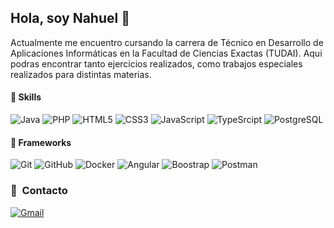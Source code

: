 ## Hola, soy Nahuel :wave:

Actualmente me encuentro cursando la carrera de Técnico en Desarrollo de Aplicaciones Informáticas en la Facultad de Ciencias Exactas (TUDAI). Aqui podras encontrar tanto ejercicios realizados, como trabajos especiales realizados para distintas materias.

#### 🔧 Skills
![Java](https://img.shields.io/badge/java-%23ED8B00.svg?style=for-the-badge&logo=openjdk&logoColor=white)
![PHP](https://img.shields.io/badge/PHP-%23777BB4.svg?style=for-the-badge&logo=php&logoColor=white)
![HTML5](https://img.shields.io/badge/html5-%23E34F26.svg?style=for-the-badge&logo=html5&logoColor=white)
![CSS3](https://img.shields.io/badge/css3-%231572B6.svg?style=for-the-badge&logo=css3&logoColor=white)
![JavaScript](https://img.shields.io/badge/JavaScript-%23323330.svg?style=for-the-badge&logo=javascript&logoColor=F7DF1E)
![TypeSrcipt](https://img.shields.io/badge/TypeScript-007ACC?style=for-the-badge&logo=typescript&logoColor=white)
![PostgreSQL](https://img.shields.io/badge/PostgreSQL-316192?style=for-the-badge&logo=postgresql&logoColor=white)


#### 🔧 Frameworks
![Git](https://img.shields.io/badge/git-%23F05033.svg?style=for-the-badge&logo=git&logoColor=white)
![GitHub](https://img.shields.io/badge/github-%23121011.svg?style=for-the-badge&logo=github&logoColor=white)
![Docker](https://img.shields.io/badge/Docker-%230db7ed.svg?style=for-the-badge&logo=docker&logoColor=white)
![Angular](https://img.shields.io/badge/Angular-DD0031?style=for-the-badge&logo=angular&logoColor=white)
![Boostrap](https://img.shields.io/badge/Bootstrap-563D7C?style=for-the-badge&logo=bootstrap&logoColor=white)
![Postman](https://img.shields.io/badge/Postman-FF6C37?style=for-the-badge&logo=Postman&logoColor=white)

### 🔗 &nbsp;Contacto

<div align="start">
<a href="mailto:guliasnahuel07@gmail.com"><img alt="Gmail" src="https://img.shields.io/badge/Gmail-D14836?style=for-the-badge&logo=gmail&logoColor=white" /></a>

</div>
